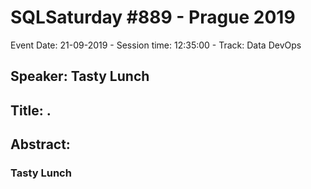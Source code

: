 # SQLSaturday #889 - Prague 2019
Event Date: 21-09-2019 - Session time: 12:35:00 - Track: Data  DevOps
## Speaker: Tasty Lunch
## Title: .
## Abstract:
### Tasty Lunch

